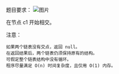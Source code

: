 题目要求：
![图片](https://user-images.githubusercontent.com/38878365/180638843-1c4e30e0-9628-4666-a4ec-7fdd0d041eaa.png)

在节点 c1 开始相交。

注意：

    如果两个链表没有交点，返回 null。
    在返回结果后，两个链表仍须保持原有的结构。
    可假定整个链表结构中没有循环。
    程序尽量满足 O(n) 时间复杂度，且仅用 O(1) 内存。

